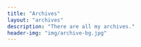 ```yaml
---
title: "Archives"
layout: "archives"
description: "There are all my archives."
header-img: "img/archive-bg.jpg"
---
```

